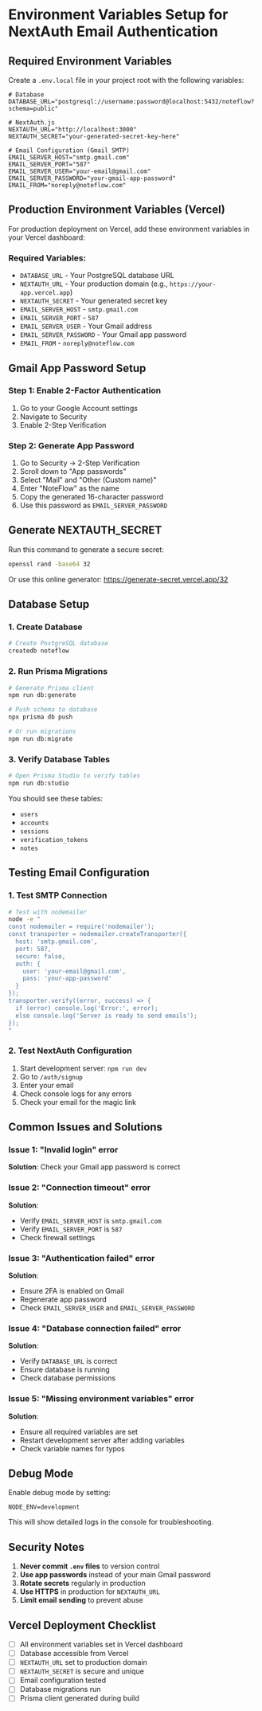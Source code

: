 # Environment Variables Setup for NextAuth Email Authentication

## Required Environment Variables

Create a `.env.local` file in your project root with the following variables:

```env
# Database
DATABASE_URL="postgresql://username:password@localhost:5432/noteflow?schema=public"

# NextAuth.js
NEXTAUTH_URL="http://localhost:3000"
NEXTAUTH_SECRET="your-generated-secret-key-here"

# Email Configuration (Gmail SMTP)
EMAIL_SERVER_HOST="smtp.gmail.com"
EMAIL_SERVER_PORT="587"
EMAIL_SERVER_USER="your-email@gmail.com"
EMAIL_SERVER_PASSWORD="your-gmail-app-password"
EMAIL_FROM="noreply@noteflow.com"
```

## Production Environment Variables (Vercel)

For production deployment on Vercel, add these environment variables in your Vercel dashboard:

### Required Variables:
- `DATABASE_URL` - Your PostgreSQL database URL
- `NEXTAUTH_URL` - Your production domain (e.g., `https://your-app.vercel.app`)
- `NEXTAUTH_SECRET` - Your generated secret key
- `EMAIL_SERVER_HOST` - `smtp.gmail.com`
- `EMAIL_SERVER_PORT` - `587`
- `EMAIL_SERVER_USER` - Your Gmail address
- `EMAIL_SERVER_PASSWORD` - Your Gmail app password
- `EMAIL_FROM` - `noreply@noteflow.com`

## Gmail App Password Setup

### Step 1: Enable 2-Factor Authentication
1. Go to your Google Account settings
2. Navigate to Security
3. Enable 2-Step Verification

### Step 2: Generate App Password
1. Go to Security → 2-Step Verification
2. Scroll down to "App passwords"
3. Select "Mail" and "Other (Custom name)"
4. Enter "NoteFlow" as the name
5. Copy the generated 16-character password
6. Use this password as `EMAIL_SERVER_PASSWORD`

## Generate NEXTAUTH_SECRET

Run this command to generate a secure secret:

```bash
openssl rand -base64 32
```

Or use this online generator: https://generate-secret.vercel.app/32

## Database Setup

### 1. Create Database
```bash
# Create PostgreSQL database
createdb noteflow
```

### 2. Run Prisma Migrations
```bash
# Generate Prisma client
npm run db:generate

# Push schema to database
npx prisma db push

# Or run migrations
npm run db:migrate
```

### 3. Verify Database Tables
```bash
# Open Prisma Studio to verify tables
npm run db:studio
```

You should see these tables:
- `users`
- `accounts`
- `sessions`
- `verification_tokens`
- `notes`

## Testing Email Configuration

### 1. Test SMTP Connection
```bash
# Test with nodemailer
node -e "
const nodemailer = require('nodemailer');
const transporter = nodemailer.createTransporter({
  host: 'smtp.gmail.com',
  port: 587,
  secure: false,
  auth: {
    user: 'your-email@gmail.com',
    pass: 'your-app-password'
  }
});
transporter.verify((error, success) => {
  if (error) console.log('Error:', error);
  else console.log('Server is ready to send emails');
});
"
```

### 2. Test NextAuth Configuration
1. Start development server: `npm run dev`
2. Go to `/auth/signup`
3. Enter your email
4. Check console logs for any errors
5. Check your email for the magic link

## Common Issues and Solutions

### Issue 1: "Invalid login" error
**Solution**: Check your Gmail app password is correct

### Issue 2: "Connection timeout" error
**Solution**: 
- Verify `EMAIL_SERVER_HOST` is `smtp.gmail.com`
- Verify `EMAIL_SERVER_PORT` is `587`
- Check firewall settings

### Issue 3: "Authentication failed" error
**Solution**:
- Ensure 2FA is enabled on Gmail
- Regenerate app password
- Check `EMAIL_SERVER_USER` and `EMAIL_SERVER_PASSWORD`

### Issue 4: "Database connection failed" error
**Solution**:
- Verify `DATABASE_URL` is correct
- Ensure database is running
- Check database permissions

### Issue 5: "Missing environment variables" error
**Solution**:
- Ensure all required variables are set
- Restart development server after adding variables
- Check variable names for typos

## Debug Mode

Enable debug mode by setting:
```env
NODE_ENV=development
```

This will show detailed logs in the console for troubleshooting.

## Security Notes

1. **Never commit `.env` files** to version control
2. **Use app passwords** instead of your main Gmail password
3. **Rotate secrets** regularly in production
4. **Use HTTPS** in production for `NEXTAUTH_URL`
5. **Limit email sending** to prevent abuse

## Vercel Deployment Checklist

- [ ] All environment variables set in Vercel dashboard
- [ ] Database accessible from Vercel
- [ ] `NEXTAUTH_URL` set to production domain
- [ ] `NEXTAUTH_SECRET` is secure and unique
- [ ] Email configuration tested
- [ ] Database migrations run
- [ ] Prisma client generated during build
